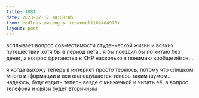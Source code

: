 ```yaml
---
title: 1081
date: 2023-07-17 18:08:05
from: endless шизing ⍼ (channel1162404975)
layout: post
---
```


всплывает вопрос совместимости студенческой жизни и всяких путешествий хотя бы в период лета.. я бы поездил бы по китаю без денег, а вопрос фриганства в КНР насколько я понимаю вообще лёгок... 

я когда выхожу теперь в интернет просто теряюсь, потому что слишком много информации и вся она ощущается теперь таким шумом.. надеюсь, буду ездить теперь везде с книжечкой и читать её, а вопрос телефона и связи будет вторичным
